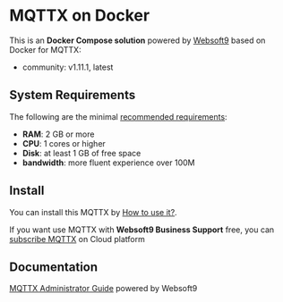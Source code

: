 # MQTTX on Docker  

This is an **Docker Compose solution** powered by [Websoft9](https://www.websoft9.com) based on Docker for MQTTX:


 - community:  v1.11.1, latest


## System Requirements

The following are the minimal [recommended requirements](https://github.com/emqx/MQTTX):

* **RAM**: 2 GB or more
* **CPU**: 1 cores or higher
* **Disk**: at least 1 GB of free space
* **bandwidth**: more fluent experience over 100M  

## Install

You can install this MQTTX by [How to use it?](https://github.com/Websoft9/docker-library#how-to-use-it).   

If you want use MQTTX with **Websoft9 Business Support** free, you can [subscribe MQTTX](https://www.websoft9.com/apps) on Cloud platform

## Documentation

[MQTTX Administrator Guide](https://support.websoft9.com/docs/mqttx) powered by Websoft9